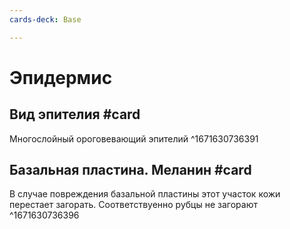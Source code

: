 ```yaml
---
cards-deck: Base

---
```


# Эпидермис 

## Вид эпителия #card 
Многослойный ороговевающий эпителий
^1671630736391

## Базальная пластина. Меланин #card
В случае повреждения базальной пластины этот участок кожи перестает загорать. Соответствуенно рубцы не загорают
^1671630736396
